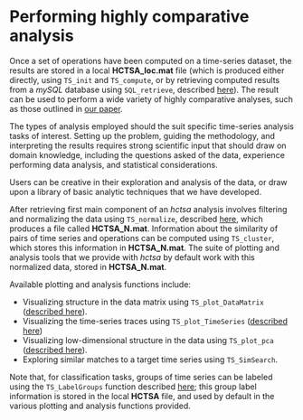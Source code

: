 # Performing highly comparative analysis
<!--{#sec:analyzing}-->

Once a set of operations have been computed on a time-series dataset, the results are stored in a local **HCTSA_loc.mat** file (which is produced either directly, using `TS_init` and `TS_compute`, or by retrieving computed results from a *mySQL* database using `SQL_retrieve`, described [here](retrieving.md)).
The result can be used to perform a wide variety of highly comparative analyses, such as those outlined in [our paper](http://rsif.royalsocietypublishing.org/content/10/83/20130048.full).

The types of analysis employed should the suit specific time-series analysis tasks of interest.
Setting up the problem, guiding the methodology, and interpreting the results requires strong scientific input that should draw on domain knowledge, including the questions asked of the data, experience performing data analysis, and statistical considerations.

Users can be creative in their exploration and analysis of the data, or draw upon a library of basic analytic techniques that we have developed.

After retrieving first main component of an *hctsa* analysis involves filtering and normalizing the data using `TS_normalize`, described [here](filtering_and_normalizing.md), which produces a file called **HCTSA_N.mat**.
Information about the similarity of pairs of time series and operations can be computed using `TS_cluster`, which stores this information in **HCTSA_N.mat**.
The suite of plotting and analysis tools that we provide with *hctsa* by default work with this normalized data, stored in **HCTSA_N.mat**.

Available plotting and analysis functions include:
* Visualizing structure in the data matrix using `TS_plot_DataMatrix` ([described here](visualizing_the_data_matrix.md)).
* Visualizing the time-series traces using `TS_plot_TimeSeries` ([described here](plotting_the_time_series.md))
* Visualizing low-dimensional structure in the data using `TS_plot_pca` ([described here](low_dim.md)).
* Exploring similar matches to a target time series using `TS_SimSearch`.

Note that, for classification tasks, groups of time series can be labeled using the `TS_LabelGroups` function described [here](retrieving.md); this group label information is stored in the local **HCTSA** file, and used by default in the various plotting and analysis functions provided.